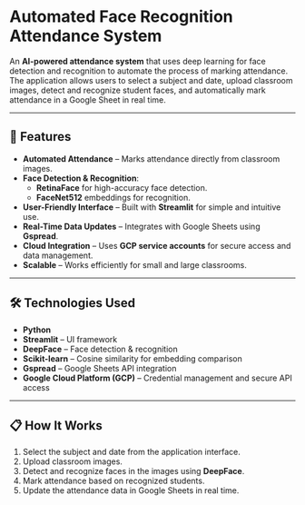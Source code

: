 # Automated Face Recognition Attendance System

An **AI-powered attendance system** that uses deep learning for face detection and recognition to automate the process of marking attendance. The application allows users to select a subject and date, upload classroom images, detect and recognize student faces, and automatically mark attendance in a Google Sheet in real time.

---

## 🚀 Features

- **Automated Attendance** – Marks attendance directly from classroom images.  
- **Face Detection & Recognition**:  
  - **RetinaFace** for high-accuracy face detection.  
  - **FaceNet512** embeddings for recognition.  
- **User-Friendly Interface** – Built with **Streamlit** for simple and intuitive use.  
- **Real-Time Data Updates** – Integrates with Google Sheets using **Gspread**.  
- **Cloud Integration** – Uses **GCP service accounts** for secure access and data management.  
- **Scalable** – Works efficiently for small and large classrooms.

---

## 🛠️ Technologies Used

- **Python**  
- **Streamlit** – UI framework  
- **DeepFace** – Face detection & recognition  
- **Scikit-learn** – Cosine similarity for embedding comparison  
- **Gspread** – Google Sheets API integration  
- **Google Cloud Platform (GCP)** – Credential management and secure API access  

---

## 📋 How It Works

1. Select the subject and date from the application interface.  
2. Upload classroom images.  
3. Detect and recognize faces in the images using **DeepFace**.  
4. Mark attendance based on recognized students.  
5. Update the attendance data in Google Sheets in real time.
